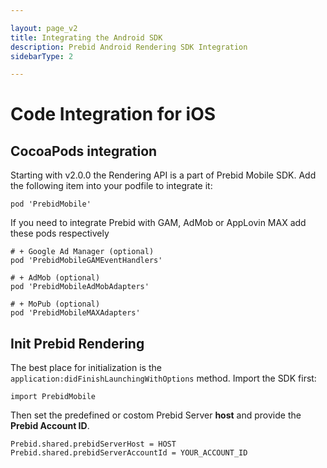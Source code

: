 ```yaml
---

layout: page_v2
title: Integrating the Android SDK
description: Prebid Android Rendering SDK Integration
sidebarType: 2

---
```


# Code Integration for iOS


## CocoaPods integration

Starting with v2.0.0 the Rendering API is a part of Prebid Mobile SDK. Add the following item into your podfile to integrate it:

```
pod 'PrebidMobile'
```

If you need to integrate Prebid with GAM, AdMob or AppLovin MAX add these pods respectively

```
# + Google Ad Manager (optional)
pod 'PrebidMobileGAMEventHandlers'

# + AdMob (optional)
pod 'PrebidMobileAdMobAdapters'

# + MoPub (optional)
pod 'PrebidMobileMAXAdapters'
```


## Init Prebid Rendering

The best place for initialization is the `application:didFinishLaunchingWithOptions` method. Import the SDK first:

```
import PrebidMobile
```

Then set the predefined or costom Prebid Server **host** and provide the **Prebid Account ID**.
 
```
Prebid.shared.prebidServerHost = HOST
Prebid.shared.prebidServerAccountId = YOUR_ACCOUNT_ID
```



